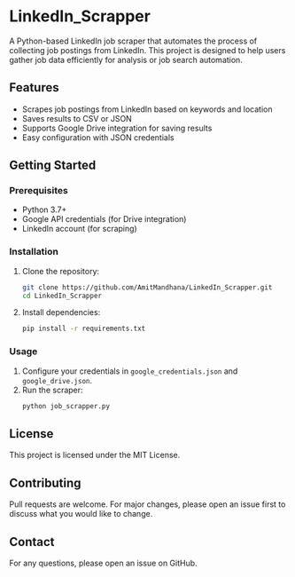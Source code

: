 # LinkedIn_Scrapper

A Python-based LinkedIn job scraper that automates the process of collecting job postings from LinkedIn. This project is designed to help users gather job data efficiently for analysis or job search automation.

## Features
- Scrapes job postings from LinkedIn based on keywords and location
- Saves results to CSV or JSON
- Supports Google Drive integration for saving results
- Easy configuration with JSON credentials

## Getting Started

### Prerequisites
- Python 3.7+
- Google API credentials (for Drive integration)
- LinkedIn account (for scraping)

### Installation
1. Clone the repository:
   ```sh
   git clone https://github.com/AmitMandhana/LinkedIn_Scrapper.git
   cd LinkedIn_Scrapper
   ```
2. Install dependencies:
   ```sh
   pip install -r requirements.txt
   ```

### Usage
1. Configure your credentials in `google_credentials.json` and `google_drive.json`.
2. Run the scraper:
   ```sh
   python job_scrapper.py
   ```

## License
This project is licensed under the MIT License.

## Contributing
Pull requests are welcome. For major changes, please open an issue first to discuss what you would like to change.

## Contact
For any questions, please open an issue on GitHub.
